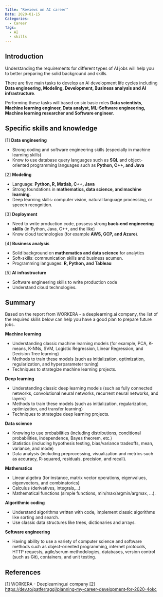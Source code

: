 ```yaml
---
Title: "Reviews on AI career"
Date: 2020-01-15
Categories:
  - Career
Tags:
  - AI
  - skills
---
```


## Introduction
Understanding the requirements for different types of AI jobs will help you to better preparing the solid background and skills.

There are five main tasks to develop an AI development life cycles including __Data engineering, Modeling, Development, 
Business analysis and AI infrastructure__.

Performing these tasks will based on six basic roles __Data scientists, Machine learning engineer, Data analyst, 
ML-Software engineering, Machine learning researcher and Software engineer__.

## Specific skills and knowledge
[1] **Data engineering**
- Strong coding and software engineering skills (especially in machine learning skills)
- Know to use database query languages such as __SQL__ and object-oriented programming languages such as __Python, C++, and Java__

[2] **Modeling**
- Language: __Python, R, Matlab, C++, Java__
- Strong foundations in __mathematics, data science, and machine learning__.
- Deep learning skills: computer vision, natural language processing, or speech recognition.

[3] **Deployment**
- Need to write production code, possess strong __back-end engineering skills__ (in Python, Java, C++, and the like)
- Know cloud technologies (for example __AWS, GCP, and Azure__).

[4] **Business analysis**
- Solid background on __mathematics and data science__ for analytics
- Soft-skills: communication skills and business acumen.
- Programming languages: __R, Python, and Tableau__

[5] **AI infrastructure**
- Software engineering skills to write production code 
- Understand cloud technologies.

## Summary

Based on the report from WORKERA - a deeplearning.ai company, the list of the required skills below 
can help you have a good plan to prepare future jobs.

**Machine learning**
- Understanding classic machine learning models (for example, PCA, K-means, K-NNs, SVM, Logistic Regression, Linear
Regression, and Decision Tree learning)
- Methods to train these models (such as initialization, optimization, regularization, and hyperparameter tuning)
- Techniques to strategize machine learning projects.

**Deep learning**
- Understanding classic deep learning models (such as fully connected networks, convolutional neural networks, recurrent neural
networks, and layers)
- Methods to train these models (such as initialization, regularization, optimization, and transfer learning)
- Techniques to strategize deep learning projects.

**Data science**
- Knowing to use probabilities (including distributions, conditional probabilities, independence, Bayes theorem, etc.)
- Statistics (including hypothesis testing, bias/variance tradeoffs, mean, variance, and mode)
- Data analysis (including preprocessing, visualization and metrics such as accuracy, R-squared, residuals, precision, and recall).

**Mathematics**
- Linear algebra (for instance, matrix vector operations, eigenvalues, eigenvectors, and combinatorics)
- Calculus (derivatives, integrals,...) 
- Mathematical functions (simple functions, min/max/argmin/argmax, ...).

**Algorithmic coding**
- Understand algorithms written with code, implement classic algorithms like sorting and search.
- Use classic data structures like trees, dictionaries and arrays.

**Software engineering**
- Having ability to use a variety of computer science and software methods such as object-oriented programming, internet
protocols, HTTP requests, agile/scrum methodologies, databases, version control (such as Git), containers, and unit testing.

## References
[1] WORKERA - Deeplearning.ai company
[2] https://dev.to/patferraggi/planning-my-career-development-for-2020-4okc
